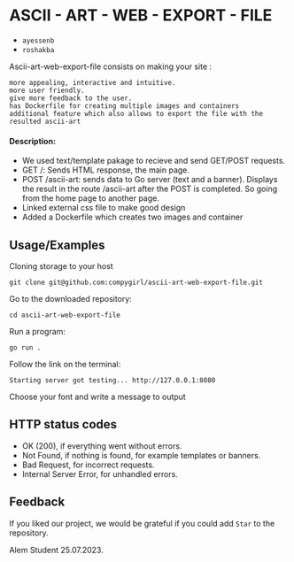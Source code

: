 
# ASCII - ART - WEB - EXPORT - FILE
* `ayessenb` 
* `roshakba` 



Ascii-art-web-export-file consists on making your site :

    more appealing, interactive and intuitive.
    more user friendly.
    give more feedback to the user.
    has Dockerfile for creating multiple images and containers
    additional feature which also allows to export the file with the resulted ascii-art


#### Description:


* We used text/template pakage to recieve and send GET/POST requests.
* GET /: Sends HTML response, the main page.
* POST /ascii-art: sends data to Go server (text and a banner). Displays the result in the route /ascii-art after the POST is completed. So going from the home page to another page.
* Linked external css file to make good design 
* Added a Dockerfile which creates two images and container



## Usage/Examples
Cloning storage to your host
```CMD/Terminal 
git clone git@github.com:compygirl/ascii-art-web-export-file.git
```
Go to the downloaded repository:

```CMD/Terminal 
cd ascii-art-web-export-file
```
Run a program:
```CMD/Terminal 
go run .
```

Follow the link on the terminal:
```CMD/Terminal 
Starting server got testing... http://127.0.0.1:8080 
```


Choose your font and write a message to output



## HTTP status codes
* OK (200), if everything went without errors.
* Not Found, if nothing is found, for example templates or banners.
* Bad Request, for incorrect requests.
* Internal Server Error, for unhandled errors.



## Feedback

If you liked our project, we would be grateful if you could add `Star` to the repository.

Alem Student
25.07.2023.